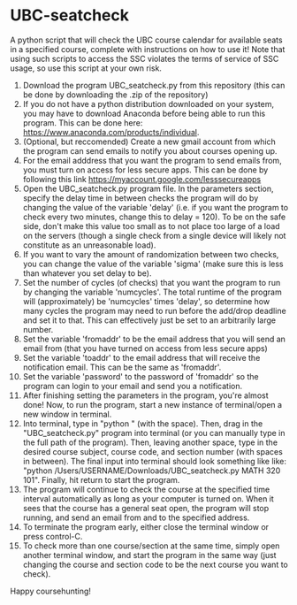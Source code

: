 # UBC-seatcheck
A python script that will check the UBC course calendar for available seats in a specified course, complete with instructions on how to use it! Note that using such scripts to access the SSC violates the terms of service of SSC usage, so use this script at your own risk. 

1. Download the program UBC_seatcheck.py from this repository (this can be done by downloading the .zip of the repository)
2. If you do not have a python distribution downloaded on your system, you may have to download Anaconda before being able to run this program. This can be done here: https://www.anaconda.com/products/individual. 
3. (Optional, but reccomended) Create a new gmail account from which the program can send emails to notify you about courses opening up. 
4. For the email adddress that you want the program to send emails from, you must turn on access for less secure apps. This can be done by following this link https://myaccount.google.com/lesssecureapps
5. Open the UBC_seatcheck.py program file. In the parameters section, specify the delay time in between checks the program will do by changing the value of the variable 'delay' (i.e. if you want the program to check every two minutes, change this to delay = 120).  To be on the safe side, don't make this value too small as to not place too large of a load on the servers (though a single check from a single device will likely not constitute as an unreasonable load).
6. If you want to vary the amount of randomization between two checks, you can change the value of the variable 'sigma' (make sure this is less than whatever you set delay to be). 
7. Set the number of cycles (of checks) that you want the program to run by changing the variable 'numcycles'. The total runtime of the program will (approximately) be 'numcycles' times 'delay', so determine how many cycles the program may need to run before the add/drop deadline and set it to that. This can effectively just be set to an arbitrarily large number.
8. Set the variable 'fromaddr' to be the email address that you will send an email from (that you have turned on access from less secure apps)
9. Set the variable 'toaddr' to the email address that will receive the notification email. This can be the same as 'fromaddr'.
10. Set the variable 'password' to the password of 'fromaddr' so the program can login to your email and send you a notification.
11. After finishing setting the parameters in the program, you're almost done! Now, to run the program, start a new instance of terminal/open a new window in terminal.
12. Into terminal, type in "python " (with the space). Then, drag in the "UBC_seatcheck.py" program into terminal (or you can manually type in the full path of the program). Then, leaving another space, type in the desired course subject, course code, and section number (with spaces in between). The final input into terminal should look something like like:
"python /Users/USERNAME/Downloads/UBC_seatcheck.py MATH 320 101". Finally, hit return to start the program.
13. The program will continue to check the course at the specified time interval automatically as long as your computer is turned on. When it sees that the course has a general seat open, the program will stop running, and send an email from and to the specified address. 
14. To terminate the program early, either close the terminal window or press control-C.
15. To check more than one course/section at the same time, simply open another terminal window, and start the program in the same way (just changing the course and section code to be the next course you want to check). 

Happy coursehunting!
